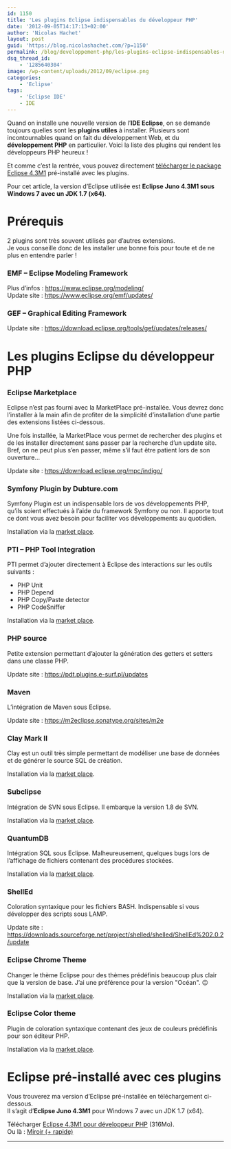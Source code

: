 ```yaml
---
id: 1150
title: 'Les plugins Eclipse indispensables du développeur PHP'
date: '2012-09-05T14:17:13+02:00'
author: 'Nicolas Hachet'
layout: post
guid: 'https://blog.nicolashachet.com/?p=1150'
permalink: /blog/developpement-php/les-plugins-eclipse-indispensables-du-developpeur-php/
dsq_thread_id:
    - '1285640304'
image: /wp-content/uploads/2012/09/eclipse.png
categories:
    - 'Eclipse'
tags:
    - 'Eclipse IDE'
    - IDE
---
```


Quand on installe une nouvelle version de l’**IDE Eclipse**, on se demande toujours quelles sont les **plugins utiles** à installer. Plusieurs sont incontournables quand on fait du développement Web, et du **développement PHP** en particulier. Voici la liste des plugins qui rendent les développeurs PHP heureux !

Et comme c’est la rentrée, vous pouvez directement [télécharger le package Eclipse 4.3M1](#download) pré-installé avec les plugins.

Pour cet article, la version d’Eclipse utilisée est **Eclipse Juno 4.3M1 sous Windows 7 avec un JDK 1.7 (x64)**.

# Prérequis 

2 plugins sont très souvent utilisés par d’autres extensions.  
Je vous conseille donc de les installer une bonne fois pour toute et de ne plus en entendre parler !

### EMF – Eclipse Modeling Framework

Plus d’infos : <https://www.eclipse.org/modeling/>  
Update site : <https://www.eclipse.org/emf/updates/>

### GEF – Graphical Editing Framework

Update site : <https://download.eclipse.org/tools/gef/updates/releases/>

# Les plugins Eclipse du développeur PHP

<a name="marketplace"></a>

### Eclipse Marketplace

Eclipse n’est pas fourni avec la MarketPlace pré-installée. Vous devrez donc l’installer à la main afin de profiter de la simplicité d’installation d’une partie des extensions listées ci-dessous.

Une fois installée, la MarketPlace vous permet de rechercher des plugins et de les installer directement sans passer par la recherche d’un update site. Bref, on ne peut plus s’en passer, même s’il faut être patient lors de son ouverture…

Update site : <https://download.eclipse.org/mpc/indigo/>

### Symfony Plugin by Dubture.com

Symfony Plugin est un indispensable lors de vos développements PHP, qu’ils soient effectués à l’aide du framework Symfony ou non. Il apporte tout ce dont vous avez besoin pour faciliter vos développements au quotidien.

Installation via la [market place](#marketplace).

### PTI – PHP Tool Integration

PTI permet d’ajouter directement à Eclipse des interactions sur les outils suivants :

- PHP Unit
- PHP Depend
- PHP Copy/Paste detector
- PHP CodeSniffer

Installation via la [market place](#marketplace).

### PHP source

Petite extension permettant d’ajouter la génération des getters et setters dans une classe PHP.

Update site : <https://pdt.plugins.e-surf.pl/updates>

### Maven

L’intégration de Maven sous Eclipse.

Update site : <https://m2eclipse.sonatype.org/sites/m2e>

### Clay Mark II

Clay est un outil très simple permettant de modéliser une base de données et de générer le source SQL de création.

Installation via la [market place](#marketplace).

### Subclipse

Intégration de SVN sous Eclipse. Il embarque la version 1.8 de SVN.

Installation via la [market place](#marketplace).

### QuantumDB

Intégration SQL sous Eclipse. Malheureusement, quelques bugs lors de l’affichage de fichiers contenant des procédures stockées.

Installation via la [market place](#marketplace).

### ShellEd

Coloration syntaxique pour les fichiers BASH. Indispensable si vous développer des scripts sous LAMP.

Update site : <https://downloads.sourceforge.net/project/shelled/shelled/ShellEd%202.0.2/update>

### Eclipse Chrome Theme

Changer le thème Eclipse pour des thèmes prédéfinis beaucoup plus clair que la version de base. J’ai une préférence pour la version "Océan". 😉

Installation via la [market place](#marketplace).

### Eclipse Color theme

Plugin de coloration syntaxique contenant des jeux de couleurs prédéfinis pour son éditeur PHP.

Installation via la [market place](#marketplace).

<a name="download"></a>

# Eclipse pré-installé avec ces plugins

Vous trouverez ma version d’Eclipse pré-installée en téléchargement ci-dessous.  
Il s’agit d’**Eclipse Juno 4.3M1** pour Windows 7 avec un JDK 1.7 (x64).

   
Télécharger [Eclipse 4.3M1 pour développeur PHP](/wp-content/uploads/2012/09/eclipse-4.3M1-dev_php.zip) (316Mo).  
Ou là : [Miroir (+ rapide)](https://www.packupload.com/22GS5KSWO47)

---

